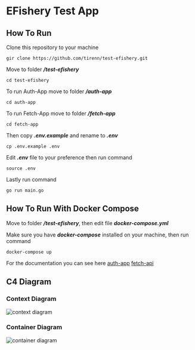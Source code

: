 # EFishery Test App

## How To Run

Clone this repository to your machine

    gir clone https://github.com/tirenn/test-efishery.git

Move to folder **_/test-efishery_**

    cd test-efishery

To run Auth-App move to folder **_/auth-app_**

    cd auth-app

To run Fetch-App move to folder **_/fetch-app_**

    cd fetch-app

Then copy **_.env.example_** and rename to **_.env_**

    cp .env.example .env

Edit **_.env_** file to your preference then run command

    source .env

Lastly run command

    go run main.go

## How To Run With Docker Compose

Move to folder **_/test-efishery_**, then edit file **_docker-compose.yml_**

Make sure you have **_docker-compose_** installed on your machine, then run command

    docker-compose up

For the documentation you can see here
[auth-app](https://github.com/tirenn/test-efishery/blob/main/auth-api.md)
[fetch-api](https://github.com/tirenn/test-efishery/blob/main/fetch-api.md)

## C4 Diagram

### Context Diagram

![context diagram](https://github.com/tirenn/test-efishery/blob/main/Context%20Diagram.jpeg?raw=true)

### Container Diagram

![container diagram](https://github.com/tirenn/test-efishery/blob/main/Container%20Diagram.jpeg?raw=true)
